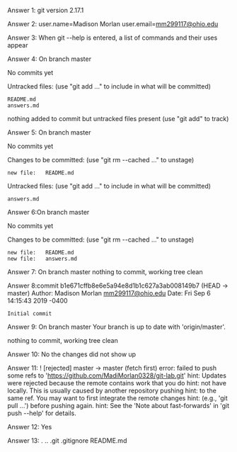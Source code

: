 Answer 1: git version 2.17.1

Answer 2: user.name=Madison Morlan 
user.email=mm299117@ohio.edu 

Answer 3: When git --help is entered, a list of commands and their uses appear 

Answer 4: On branch master

No commits yet

Untracked files:
  (use "git add <file>..." to include in what will be committed)

	README.md
	answers.md

nothing added to commit but untracked files present (use "git add" to track)

Answer 5: On branch master

No commits yet

Changes to be committed:
  (use "git rm --cached <file>..." to unstage)

	new file:   README.md

Untracked files:
  (use "git add <file>..." to include in what will be committed)

	answers.md

Answer 6:On branch master

No commits yet

Changes to be committed:
  (use "git rm --cached <file>..." to unstage)

	new file:   README.md
	new file:   answers.md

Answer 7: On branch master
nothing to commit, working tree clean

Answer 8:commit b1e671cffb8e6e5a94e8d1b1c627a3ab008149b7 (HEAD -> master)
Author: Madison Morlan <mm299117@ohio.edu>
Date:   Fri Sep 6 14:15:43 2019 -0400

    Initial commit

Answer 9: On branch master
Your branch is up to date with 'origin/master'.

nothing to commit, working tree clean

Answer 10: No the changes did not show up 

Answer 11: ! [rejected]        master -> master (fetch first)
error: failed to push some refs to 'https://github.com/MadiMorlan0328/git-lab.git'
hint: Updates were rejected because the remote contains work that you do
hint: not have locally. This is usually caused by another repository pushing
hint: to the same ref. You may want to first integrate the remote changes
hint: (e.g., 'git pull ...') before pushing again.
hint: See the 'Note about fast-forwards' in 'git push --help' for details.

Answer 12: Yes 

Answer 13: .  ..  .git  .gitignore  README.md

